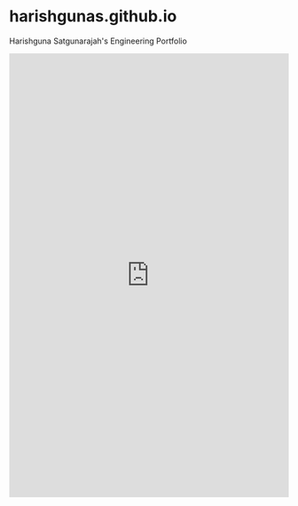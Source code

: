 # harishgunas.github.io

Harishguna Satgunarajah's Engineering Portfolio

<iframe height="800px" width="100%" src="https://repl.it/@HarishgunaSatgunarajah/Sigmoid-Neuron-C?lite=true" scrolling="no" frameborder="no" allowtransparency="true" allowfullscreen="true" sandbox="allow-forms allow-pointer-lock allow-popups allow-same-origin allow-scripts allow-modals"></iframe>
